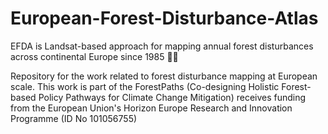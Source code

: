 # European-Forest-Disturbance-Atlas

EFDA is Landsat-based approach for mapping annual forest disturbances across continental Europe since 1985 🌳🌲

Repository for the work related to forest disturbance mapping at European scale. This work is part of the ForestPaths (Co-designing Holistic Forest-based Policy Pathways for Climate Change Mitigation) receives funding from the European Union's Horizon Europe Research and Innovation Programme (ID No 101056755)

